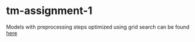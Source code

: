 # tm-assignment-1

Models with preprocessing steps optimized using grid search can be found [here](https://drive.google.com/file/d/1CuSdCDFmxcnUefYKTHi2g8i7dnfHWUj7/view?usp=sharing)
